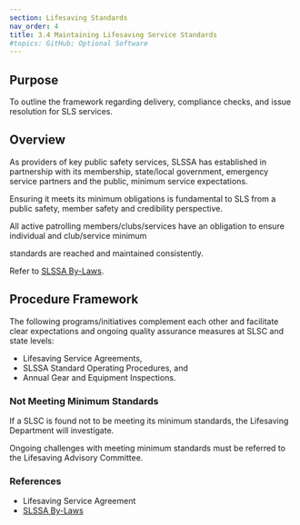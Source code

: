 ```yaml
---
section: Lifesaving Standards
nav_order: 4
title: 3.4 Maintaining Lifesaving Service Standards
#topics: GitHub; Optional Software
---
```


## Purpose

To outline the framework regarding delivery, compliance checks, and issue resolution for SLS services.

## Overview

As providers of key public safety services, SLSSA has established in partnership with its membership, state/local government, emergency service partners and the public, minimum service expectations.

Ensuring it meets its minimum obligations is fundamental to SLS from a public safety, member safety and credibility perspective.

All active patrolling members/clubs/services have an obligation to ensure individual and club/service minimum

standards are reached and maintained consistently.

Refer to [SLSSA By-Laws](https://www.surflifesavingsa.com.au/s/The-By-Laws-Feb-2024.pdf).

## Procedure Framework

The following programs/initiatives complement each other and facilitate clear expectations and ongoing quality assurance measures at SLSC and state levels:

- Lifesaving Service Agreements,
- SLSSA Standard Operating Procedures, and
- Annual Gear and Equipment Inspections.

### Not Meeting Minimum Standards

If a SLSC is found not to be meeting its minimum standards, the Lifesaving Department will investigate.

Ongoing challenges with meeting minimum standards must be referred to the Lifesaving Advisory Committee.

### References

- Lifesaving Service Agreement
- [SLSSA By-Laws](https://www.surflifesavingsa.com.au/s/The-By-Laws-Feb-2024.pdf)

